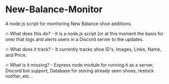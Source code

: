 # New-Balance-Monitor
A node.js script for monitoring New Balance shoe additions. 

🔥 What does this do? - It is a node.js script (or at this moment the basis for one) that logs and alerts users in a Discord server to the updates.

🔥 What does it track? - It currently tracks shoe ID's, Images, Links, Name, and Price. 

🔥 What is it missing? - Express node module for running it as a server, Discord bot support, Database for storing already seen shoes, restock notifier, etc...

